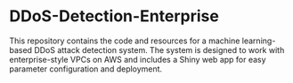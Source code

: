 # DDoS-Detection-Enterprise
This repository contains the code and resources for a machine learning-based DDoS attack detection system. The system is designed to work with enterprise-style VPCs on AWS and includes a Shiny web app for easy parameter configuration and deployment.
